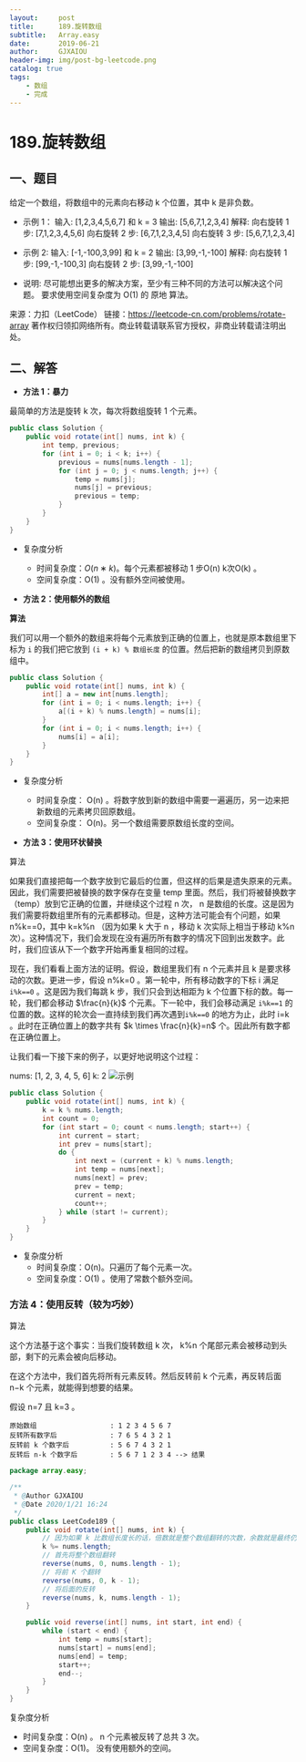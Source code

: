 ```yaml
---
layout:     post
title:      189.旋转数组
subtitle:   Array.easy
date:       2019-06-21
author:     GJXAIOU
header-img: img/post-bg-leetcode.png
catalog: true
tags:
    - 数组
    - 完成
---
```




# 189.旋转数组

## 一、题目

给定一个数组，将数组中的元素向右移动 k 个位置，其中 k 是非负数。

- 示例 1：
输入: [1,2,3,4,5,6,7] 和 k = 3
输出: [5,6,7,1,2,3,4]
解释:
向右旋转 1 步: [7,1,2,3,4,5,6]
向右旋转 2 步: [6,7,1,2,3,4,5]
向右旋转 3 步: [5,6,7,1,2,3,4]

- 示例 2:
输入: [-1,-100,3,99] 和 k = 2
输出: [3,99,-1,-100]
解释: 
向右旋转 1 步: [99,-1,-100,3]
向右旋转 2 步: [3,99,-1,-100]

- 说明:
尽可能想出更多的解决方案，至少有三种不同的方法可以解决这个问题。
要求使用空间复杂度为 O(1) 的 原地 算法。

来源：力扣（LeetCode）
链接：https://leetcode-cn.com/problems/rotate-array
著作权归领扣网络所有。商业转载请联系官方授权，非商业转载请注明出处。



## 二、解答

- **方法 1：暴力**

最简单的方法是旋转 k 次，每次将数组旋转 1 个元素。

```Java
public class Solution {
    public void rotate(int[] nums, int k) {
        int temp, previous;
        for (int i = 0; i < k; i++) {
            previous = nums[nums.length - 1];
            for (int j = 0; j < nums.length; j++) {
                temp = nums[j];
                nums[j] = previous;
                previous = temp;
            }
        }
    }
}

```

- 复杂度分析
  - 时间复杂度：$O(n∗k)$。每个元素都被移动 1 步O(n) k次O(k) 。
  - 空间复杂度：O(1) 。没有额外空间被使用。


- **方法 2：使用额外的数组**


**算法**

我们可以用一个额外的数组来将每个元素放到正确的位置上，也就是原本数组里下标为 `i` 的我们把它放到  `(i + k) % 数组长度`   的位置。然后把新的数组拷贝到原数组中。

```Java
public class Solution {
    public void rotate(int[] nums, int k) {
        int[] a = new int[nums.length];
        for (int i = 0; i < nums.length; i++) {
            a[(i + k) % nums.length] = nums[i];
        }
        for (int i = 0; i < nums.length; i++) {
            nums[i] = a[i];
        }
    }
}
```

- 复杂度分析
  - 时间复杂度： O(n) 。将数字放到新的数组中需要一遍遍历，另一边来把新数组的元素拷贝回原数组。
  - 空间复杂度： O(n)。另一个数组需要原数组长度的空间。


- **方法 3：使用环状替换**

算法

如果我们直接把每一个数字放到它最后的位置，但这样的后果是遗失原来的元素。因此，我们需要把被替换的数字保存在变量 temp 里面。然后，我们将被替换数字（temp）放到它正确的位置，并继续这个过程 n 次， n 是数组的长度。这是因为我们需要将数组里所有的元素都移动。但是，这种方法可能会有个问题，如果 n%k==0，其中 k=k%n （因为如果 k 大于 n ，移动 k 次实际上相当于移动 k%n 次）。这种情况下，我们会发现在没有遍历所有数字的情况下回到出发数字。此时，我们应该从下一个数字开始再重复相同的过程。

现在，我们看看上面方法的证明。假设，数组里我们有 n 个元素并且 k 是要求移动的次数。更进一步，假设 n%k=0 。第一轮中，所有移动数字的下标 i 满足 `i%k==0` 。这是因为我们每跳 k 步，我们只会到达相距为 k 个位置下标的数。每一轮，我们都会移动 $\frac{n}{k}$ 个元素。下一轮中，我们会移动满足 `i%k==1` 的位置的数。这样的轮次会一直持续到我们再次遇到`i%k==0` 的地方为止，此时 i=k 。此时在正确位置上的数字共有 $k \times \frac{n}{k}=n$ 个。因此所有数字都在正确位置上。

让我们看一下接下来的例子，以更好地说明这个过程：

nums: [1, 2, 3, 4, 5, 6]
k: 2
![示例]($resource/%E7%A4%BA%E4%BE%8B.png)

```Java
public class Solution {
    public void rotate(int[] nums, int k) {
        k = k % nums.length;
        int count = 0;
        for (int start = 0; count < nums.length; start++) {
            int current = start;
            int prev = nums[start];
            do {
                int next = (current + k) % nums.length;
                int temp = nums[next];
                nums[next] = prev;
                prev = temp;
                current = next;
                count++;
            } while (start != current);
        }
    }
}
```

- 复杂度分析
  - 时间复杂度：O(n)。只遍历了每个元素一次。
  - 空间复杂度：O(1) 。使用了常数个额外空间。

### 方法 4：使用反转（较为巧妙）

算法

这个方法基于这个事实：当我们旋转数组 k 次， k%n 个尾部元素会被移动到头部，剩下的元素会被向后移动。

在这个方法中，我们首先将所有元素反转。然后反转前 k 个元素，再反转后面 n−k 个元素，就能得到想要的结果。

假设 n=7 且 k=3 。
```
原始数组                  : 1 2 3 4 5 6 7
反转所有数字后             : 7 6 5 4 3 2 1
反转前 k 个数字后          : 5 6 7 4 3 2 1
反转后 n-k 个数字后        : 5 6 7 1 2 3 4 --> 结果
```

```Java
package array.easy;

/**
 * @Author GJXAIOU
 * @Date 2020/1/21 16:24
 */
public class LeetCode189 {
    public void rotate(int[] nums, int k) {
        // 因为如果 k 比数组长度长的话，倍数就是整个数组翻转的次数，余数就是最终仍要平移的次数；
        k %= nums.length;
        // 首先将整个数组翻转
        reverse(nums, 0, nums.length - 1);
        // 将前 K 个翻转
        reverse(nums, 0, k - 1);
        // 将后面的反转
        reverse(nums, k, nums.length - 1);
    }

    public void reverse(int[] nums, int start, int end) {
        while (start < end) {
            int temp = nums[start];
            nums[start] = nums[end];
            nums[end] = temp;
            start++;
            end--;
        }
    }
}

```
复杂度分析

- 时间复杂度：O(n) 。 n 个元素被反转了总共 3 次。
- 空间复杂度：O(1)。 没有使用额外的空间。


